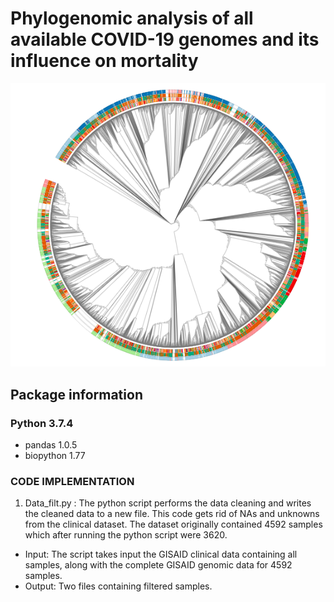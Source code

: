 # Phylogenomic analysis of all available COVID-19 genomes and its influence on mortality

![Tree Image](/Images/Tree.png)

## Package information
### Python 3.7.4
- pandas 1.0.5
- biopython 1.77

### CODE IMPLEMENTATION

1) Data_filt.py : The python script performs the data cleaning and writes the cleaned data to a new file. This code gets rid of NAs and unknowns from the clinical dataset. The dataset originally contained 4592 samples which after running the python script were 3620. 
  - Input: The script takes input the GISAID clinical data containing all samples, along with the complete GISAID genomic data for 4592 samples.
  - Output: Two files containing filtered samples.
